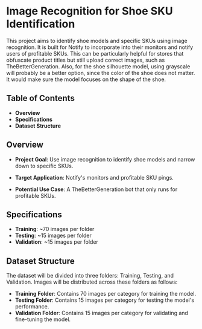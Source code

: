 # Image Recognition for Shoe SKU Identification

This project aims to identify shoe models and specific SKUs using image recognition. It is built for Notify to incorporate into their monitors and notify users of profitable SKUs. This can be particularly helpful for stores that obfuscate product titles but still upload correct images, such as TheBetterGeneration. Also, for the shoe silhouette model, using grayscale will probably be a better option, since the color of the shoe does not matter. It would make sure the model focuses on the shape of the shoe.

## Table of Contents

- **Overview**
- **Specifications**
- **Dataset Structure**

## Overview

- **Project Goal**: Use image recognition to identify shoe models and narrow down to specific SKUs.

- **Target Application**: Notify's monitors and profitable SKU pings.

- **Potential Use Case**: A TheBetterGeneration bot that only runs for profitable SKUs.

## Specifications

- **Training**: ~70 images per folder
- **Testing**: ~15 images per folder
- **Validation**: ~15 images per folder

## Dataset Structure

The dataset will be divided into three folders: Training, Testing, and Validation. Images will be distributed across these folders as follows:

- **Training Folder**: Contains 70 images per category for training the model.
- **Testing Folder**: Contains 15 images per category for testing the model's performance.
- **Validation Folder**: Contains 15 images per category for validating and fine-tuning the model.

